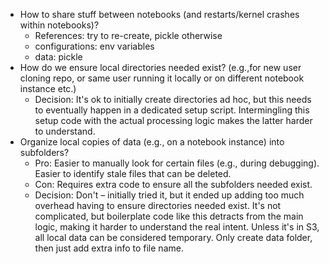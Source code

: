 - How to share stuff between notebooks (and restarts/kernel crashes within notebooks)?
  - References: try to re-create, pickle otherwise
  - configurations: env variables
  - data: pickle
- How do we ensure local directories needed exist? (e.g.,for new user cloning repo, or same user running it locally or on different notebook instance etc.)
  - Decision: It's ok to initially create directories ad hoc, but this needs to eventually happen in a dedicated setup script. Intermingling this setup code with the actual processing logic makes the latter harder to understand.
- Organize local copies of data (e.g., on a notebook instance) into subfolders?
  - Pro: Easier to manually look for certain files (e.g., during debugging). Easier to identify stale files that can be deleted.
  - Con: Requires extra code to ensure all the subfolders needed exist.
  - Decision: Don't – initially tried it, but it ended up adding too much overhead having to 
    ensure directories needed exist. It's not complicated, but boilerplate code like this detracts from the main logic, making it harder to understand the real intent. Unless it's in S3, all local data can be considered temporary. Only create data folder, then just add extra info to file name.
